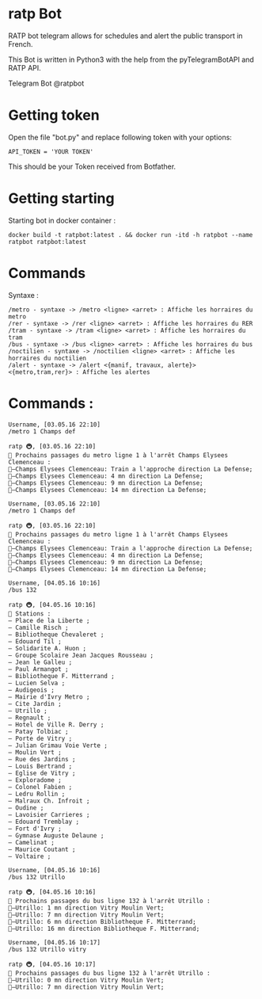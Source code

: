 ratp Bot
======

RATP bot telegram allows for schedules and alert the public transport in French.

This Bot is written in Python3 with the help from the pyTelegramBotAPI and RATP API.

Telegram Bot @ratpbot


# Getting token

Open the file "bot.py" and replace following token with your options:

```
API_TOKEN = 'YOUR TOKEN'
```

This should be your Token received from Botfather.


# Getting starting  

Starting bot in docker container :

```
docker build -t ratpbot:latest . && docker run -itd -h ratpbot --name ratpbot ratpbot:latest
```

# Commands

Syntaxe :

```
/metro - syntaxe -> /metro <ligne> <arret> : Affiche les horraires du metro
/rer - syntaxe -> /rer <ligne> <arret> : Affiche les horraires du RER
/tram - syntaxe -> /tram <ligne> <arret> : Affiche les horraires du tram
/bus - syntaxe -> /bus <ligne> <arret> : Affiche les horraires du bus
/noctilien - syntaxe -> /noctilien <ligne> <arret> : Affiche les horraires du noctilien
/alert - syntaxe -> /alert <{manif, travaux, alerte}> <{metro,tram,rer}> : Affiche les alertes
```

# Commands :

```
Username, [03.05.16 22:10]
/metro 1 Champs def

ratp 🚇, [03.05.16 22:10]
🚩 Prochains passages du metro ligne 1 à l'arrêt Champs Elysees Clemenceau :
🚉—Champs Elysees Clemenceau: Train a l'approche direction La Defense;
🚉—Champs Elysees Clemenceau: 4 mn direction La Defense;
🚉—Champs Elysees Clemenceau: 9 mn direction La Defense;
🚉—Champs Elysees Clemenceau: 14 mn direction La Defense;
```

```
Username, [03.05.16 22:10]
/metro 1 Champs def

ratp 🚇, [03.05.16 22:10]
🚩 Prochains passages du metro ligne 1 à l'arrêt Champs Elysees Clemenceau :
🚉—Champs Elysees Clemenceau: Train a l'approche direction La Defense;
🚉—Champs Elysees Clemenceau: 4 mn direction La Defense;
🚉—Champs Elysees Clemenceau: 9 mn direction La Defense;
🚉—Champs Elysees Clemenceau: 14 mn direction La Defense;

Username, [04.05.16 10:16]
/bus 132

ratp 🚇, [04.05.16 10:16]
🚉 Stations :
— Place de la Liberte ;
— Camille Risch ;
— Bibliotheque Chevaleret ;
— Edouard Til ;
— Solidarite A. Huon ;
— Groupe Scolaire Jean Jacques Rousseau ;
— Jean le Galleu ;
— Paul Armangot ;
— Bibliotheque F. Mitterrand ;
— Lucien Selva ;
— Audigeois ;
— Mairie d'Ivry Metro ;
— Cite Jardin ;
— Utrillo ;
— Regnault ;
— Hotel de Ville R. Derry ;
— Patay Tolbiac ;
— Porte de Vitry ;
— Julian Grimau Voie Verte ;
— Moulin Vert ;
— Rue des Jardins ;
— Louis Bertrand ;
— Eglise de Vitry ;
— Exploradome ;
— Colonel Fabien ;
— Ledru Rollin ;
— Malraux Ch. Infroit ;
— Oudine ;
— Lavoisier Carrieres ;
— Edouard Tremblay ;
— Fort d'Ivry ;
— Gymnase Auguste Delaune ;
— Camelinat ;
— Maurice Coutant ;
— Voltaire ;

Username, [04.05.16 10:16]
/bus 132 Utrillo

ratp 🚇, [04.05.16 10:16]
🚩 Prochains passages du bus ligne 132 à l'arrêt Utrillo :
🚉—Utrillo: 1 mn direction Vitry Moulin Vert;
🚉—Utrillo: 7 mn direction Vitry Moulin Vert;
🚉—Utrillo: 6 mn direction Bibliotheque F. Mitterrand;
🚉—Utrillo: 16 mn direction Bibliotheque F. Mitterrand;

Username, [04.05.16 10:17]
/bus 132 Utrillo vitry

ratp 🚇, [04.05.16 10:17]
🚩 Prochains passages du bus ligne 132 à l'arrêt Utrillo :
🚉—Utrillo: 0 mn direction Vitry Moulin Vert;
🚉—Utrillo: 7 mn direction Vitry Moulin Vert;
```
